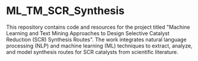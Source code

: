 # ML_TM_SCR_Synthesis
This repository contains code and resources for the project titled "Machine Learning and Text Mining Approaches to Design Selective Catalyst Reduction (SCR) Synthesis Routes". The work integrates natural language processing (NLP) and machine learning (ML) techniques to extract, analyze, and model synthesis routes for SCR catalysts from scientific literature.

